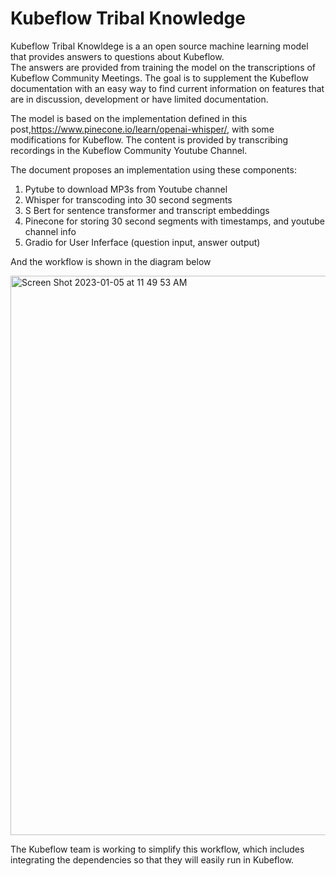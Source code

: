 # Kubeflow Tribal Knowledge

Kubeflow Tribal Knowldege is a an open source machine learning model that provides answers to questions about Kubeflow.    
The answers are provided from training the model on the transcriptions of Kubeflow Community Meetings. 
The goal is to supplement the Kubeflow documentation with an easy way to find current information on features that are in discussion, development or have limited documentation.

The model is based on the implementation defined in this post,https://www.pinecone.io/learn/openai-whisper/,  with some modifications for Kubeflow.  The content is provided by transcribing recordings in the Kubeflow Community Youtube Channel.

The document proposes an implementation using these components:
1) Pytube to download MP3s from Youtube channel
2) Whisper for transcoding into 30 second segments
3) S Bert for sentence transformer and transcript embeddings
4) Pinecone for storing 30 second segments with timestamps, and youtube channel info
5) Gradio for User Inferface (question input, answer output)

And the workflow is shown in the diagram below

<img width="895" alt="Screen Shot 2023-01-05 at 11 49 53 AM" src="https://user-images.githubusercontent.com/10553232/210847149-ad9d2172-bcb1-4d81-a5d6-8ce2814066e0.png">


The Kubeflow team is working to simplify this workflow, which includes integrating the dependencies so that they will easily run in Kubeflow.
